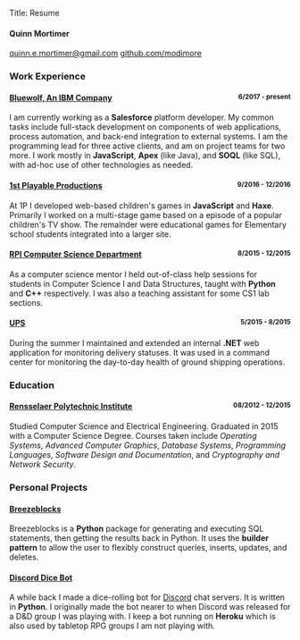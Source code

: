 Title: Resume

#### Quinn Mortimer

<div class="links text-center">
	<a href="mailto:quinn.e.mortimer&#64;gmail.com">quinn.e.mortimer&#64;gmail.com</a>
	<a href="https://github.com/modimore"><span class="print-visible">github.com/</span>modimore</a>
</div>

### Work Experience

<h4 class="text-left">
	<a href="https://www.bluewolf.com/">Bluewolf, An IBM Company</a>
	<small style="float:right">6/2017 - present</small>
</h4>

I am currently working as a **Salesforce** platform developer.
My common tasks include full-stack development on components of web
applications, process automation, and back-end integration to external systems.
I am the programming lead for three active clients, and am on project teams
for two more. I work mostly in **JavaScript**, **Apex** (like Java), and
**SOQL** (like SQL), with ad-hoc use of other technologies as needed.

<h4 class="text-left">
	<a href="http://www.1stplayable.com/">1st Playable Productions</a>
	<small style="float:right">9/2016 - 12/2016</small>
</h4>

At 1P I developed web-based children's games in **JavaScript** and **Haxe**.
Primarily I worked on a multi-stage game based on a episode of a popular
children's TV show. The remainder were educational games for Elementary school
students integrated into a larger site.

<h4 class="text-left">
	<a href="https://www.cs.rpi.edu/">RPI Computer Science Department</a>
	<small style="float:right">8/2015 - 12/2015</small>
</h4>

As a computer science mentor I held out-of-class help sessions for students in
Computer Science I and Data Structures, taught with **Python** and **C++**
respectively. I was also a teaching assistant for some CS1 lab sections.

<h4 class="text-left">
	<a href="https://ups.com/">UPS</a>
	<small style="float:right">5/2015 - 8/2015</small>
</h4>

During the summer I maintained and extended an internal **.NET** web application
for monitoring delivery statuses. It was used in a command center for monitoring
the day-to-day health of ground shipping operations.

### Education

<h4 class="text-left">
	<a href="https://rpi.edu/">Rensselaer Polytechnic Institute</a>
	<small style="float:right">08/2012 - 12/2015</small>
</h4>

Studied Computer Science and Electrical Engineering. Graduated in 2015 with a
Computer Science Degree. Courses taken include *Operating Systems*,
*Advanced Computer Graphics*, *Database Systems*, *Programming Languages*,
*Software Design and Documentation*, and *Cryptography and Network Security*.

### Personal Projects

#### [Breezeblocks](https://github.com/modimore/breezeblocks)

Breezeblocks is a **Python** package for generating and executing SQL statements,
then getting the results back in Python. It uses the **builder pattern** to allow
the user to flexibly construct queries, inserts, updates, and deletes.

#### [Discord Dice Bot](https://github.com/modimore/Discord-Dice-Bot)

A while back I made a dice-rolling bot for [Discord](https://discordapp.com) chat
servers. It is written in **Python**. I originally made the bot nearer to when
Discord was released for a D&D group I was playing with. I keep a bot running on
**Heroku** which is also used by tabletop RPG groups I am not playing with.
